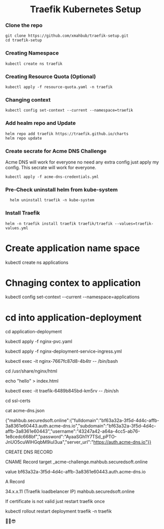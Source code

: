 <h1 align="center">
      Traefik Kubernetes Setup
</h1>


### Clone the repo

```
git clone https://github.com/xmahbub/traefik-setup.git
cd traefik-setup
```

### Creating Namespace
```
kubectl create ns traefik
```
### Creating Resource Quota (Optional)

```
kubectl apply -f resource-quota.yaml -n traefik
```

### Changing context
```
kubectl config set-context --current --namespace=traefik
```
### Add healm repo and Update 
```
helm repo add traefik https://traefik.github.io/charts
helm repo update
```
### Create secrate for Acme DNS Challenge

Acme DNS will work for everyone no need any extra config just apply my config. This secrate will work for everyone.

```
kubectl apply -f acme-dns-credentials.yml
```

### Pre-Check uninstall helm from kube-system
```
  helm uninstall traefik -n kube-system

```

### Install Traefik 
```
helm -n traefik install traefik traefik/traefik --values=traefik-values.yml
```


# Create application name space
 kubectl create ns applications

# Chnaging contex to application
kubectl config set-context --current --namespace=applications

# cd into application-deployment 
cd application-deployment 

kubectl apply -f nginx-pvc.yaml

kubectl apply -f nginx-deployment-service-ingress.yml

kubectl exec -it nginx-7667fc87d8-4b4tr -- /bin/bash

cd /usr/share/nginx/html

echo "hello" > index.html


kubectl exec -it traefik-6489b845bd-km5rv -- /bin/sh

cd ssl-certs

cat acme-dns.json

{"mahbub.securedsoft.online":{"fulldomain":"bf63a32a-3f5d-4d4c-affb-3a8361e60443.auth.acme-dns.io","subdomain":"bf63a32a-3f5d-4d4c-affb-3a8361e60443","username":"43247a42-a64a-4cc5-ab76-1e8cedc668bf","password":"AyaaSGh1Y7TSd_pPTO-JnUO5cuWIHGqbM9iuI3ua","server_url":"https://auth.acme-dns.io"}}


CREATE DNS RECORD

CNAME  Record
 target 
_acme-challenge.mahbub.securedsoft.online

value
bf63a32a-3f5d-4d4c-affb-3a8361e60443.auth.acme-dns.io

A Record

34.x.x.11 (Traefik loadbelancer IP) 
mahbub.securedsoft.online

If certificate is not valid just restart traefik once 

kubectl rollout restart deployment traefik -n traefik



✌🏻😎
